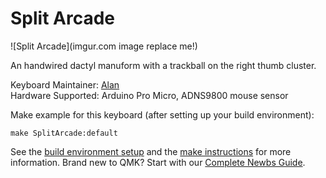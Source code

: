 # Split Arcade

![Split Arcade](imgur.com image replace me!)

An handwired dactyl manuform with a trackball on the right thumb cluster.

Keyboard Maintainer: [Alan](https://github.com/yourusername)  
Hardware Supported: Arduino Pro Micro, ADNS9800 mouse sensor 

Make example for this keyboard (after setting up your build environment):

    make SplitArcade:default

See the [build environment setup](https://docs.qmk.fm/#/getting_started_build_tools) and the [make instructions](https://docs.qmk.fm/#/getting_started_make_guide) for more information. Brand new to QMK? Start with our [Complete Newbs Guide](https://docs.qmk.fm/#/newbs).
